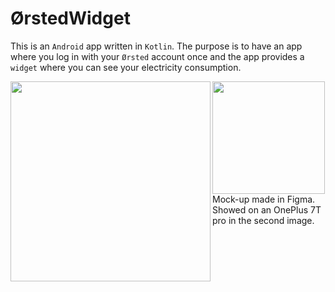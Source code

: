 # ØrstedWidget

This is an <code>Android</code> app written in <code>Kotlin</code>. The purpose is to have an app where you log in with your <code>Ørsted</code> account once and the app provides a <code>widget</code> where you can see your electricity consumption.

<img align="left" src="https://imgur.com/HhJpP31.png" width="320">
<img src="https://imgur.com/3hil0Aq.png" width="180">
Mock-up made in Figma. Showed on an OnePlus 7T pro in the second image.
